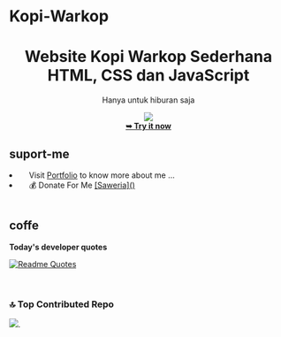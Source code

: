 # Kopi-Warkop
<div align="center">
<h1>Website Kopi Warkop Sederhana HTML, CSS dan JavaScript</h1>
<p>Hanya untuk hiburan saja</p>
<img src="https://i.pinimg.com/1200x/2c/b1/b8/2cb1b841e984477b6a54ac9a5ac9c65b.jpg"/>
  <br>
<a href="https://nazrilacil.github.io/kopi-warkop/"><strong>➥ Try it now</strong></a>
</div>

## suport-me
  <li align="left">&nbsp;&nbsp;&nbsp;&nbsp;Visit  <a href="https://cilboy04.github.io/nazrilacilportofolio/" target="_blank">Portfolio</a> to know more about me ...</li>
    <li align="left">&nbsp;&nbsp;&nbsp;&nbsp;💰 Donate For Me
  <a href="https://saweria.co/acil04" target="_blank">[Saweria]()</a></li>
<br>

## coffe
<strong>Today's developer quotes</strong>

[![Readme Quotes](https://quotes-github-readme.vercel.app/api?type=horizontal&theme=swift&border=true)](https://github.com/piyushsuthar/github-readme-quotes)

<br>

### 🔝 Top Contributed Repo

![](https://github-contributor-stats.vercel.app/api?username=cilboy04&limit=5&theme=dark&combine_all_yearly_contributions=true).
